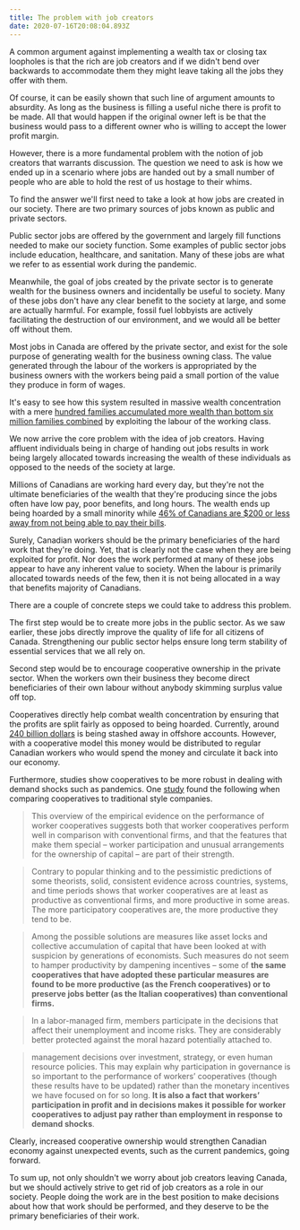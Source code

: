 ```yaml
---
title: The problem with job creators
date: 2020-07-16T20:08:04.893Z
---
```

A common argument against implementing a wealth tax or closing tax loopholes is that the rich are job creators and if we didn't bend over backwards to accommodate them they might leave taking all the jobs they offer with them.

Of course, it can be easily shown that such line of argument amounts to absurdity. As long as the business is filling a useful niche there is profit to be made. All that would happen if the original owner left is be that the business would pass to a different owner who is willing to accept the lower profit margin.

However, there is a more fundamental problem with the notion of job creators that warrants discussion. The question we need to ask is how we ended up in a scenario where jobs are handed out by a small number of people who are able to hold the rest of us hostage to their whims.

To find the answer we'll first need to take a look at how jobs are created in our society. There are two primary sources of jobs known as public and private sectors.

Public sector jobs are offered by the government and largely fill functions needed to make our society function. Some examples of public sector jobs include education, healthcare, and sanitation. Many of these jobs are what we refer to as essential work during the pandemic.

Meanwhile, the goal of jobs created by the private sector is to generate wealth for the business owners and incidentally be useful to society. Many of these jobs don't have any clear benefit to the society at large, and some are actually harmful. For example, fossil fuel lobbyists are actively facilitating the destruction of our environment, and we would all be better off without them.

Most jobs in Canada are offered by the private sector, and exist for the sole purpose of generating wealth for the business owning class. The value generated through the labour of the workers is appropriated by the business owners with the workers being paid a small portion of the value they produce in form of wages.

It's easy to see how this system resulted in massive wealth concentration with a mere [hundred families accumulated more wealth than bottom six million families combined](https://north99.org/2019/12/20/richest-100-canadians-have-more-wealth-than-bottom-6-million-families-combined-thats-a-serious-problem/) by exploiting the labour of the working class.

We now arrive the core problem with the idea of job creators. Having affluent individuals being in charge of handing out jobs results in work being largely allocated towards increasing the wealth of these individuals as opposed to the needs of the society at large.

Millions of Canadians are working hard every day, but they're not the ultimate beneficiaries of the wealth that they're producing since the jobs often have low pay, poor benefits, and long hours. The wealth ends up being hoarded by a small minority while [46% of Canadians are $200 or less away from not being able to pay their bills](https://globalnews.ca/news/4870779/canadians-financial-insolvency-2019-mnp-ipsos-poll/).

Surely, Canadian workers should be the primary beneficiaries of the hard work that they're doing. Yet, that is clearly not the case when they are being exploited for profit. Nor does the work performed at many of these jobs appear to have any inherent value to society. When the labour is primarily allocated towards needs of the few, then it is not being allocated in a way that benefits majority of Canadians.

There are a couple of concrete steps we could take to address this problem.

The first step would be to create more jobs in the public sector. As we saw earlier, these jobs directly improve the quality of life for all citizens of Canada. Strengthening our public sector helps ensure long term stability of essential services that we all rely on.

Second step would be to encourage cooperative ownership in the private sector. When the workers own their business they become direct beneficiaries of their own labour without anybody skimming surplus value off top.

Cooperatives directly help combat wealth concentration by ensuring that the profits are split fairly as opposed to being hoarded. Currently, around [240 billion dollars](https://www.cbc.ca/news/business/cra-tax-gap-foreign-holdings-1.4726983) is being stashed away in offshore accounts. However, with a cooperative model this money would be distributed to regular Canadian workers who would spend the money and circulate it back into our economy.

Furthermore, studies show cooperatives to be more robust in dealing with demand shocks such as pandemics. One [study](https://www.researchgate.net/publication/285356456_The_performance_of_worker_cooperatives) found the following when comparing cooperatives to traditional style companies.

>This overview of the empirical evidence on the performance of worker cooperatives suggests both that worker cooperatives perform well in comparison with conventional firms, and that the features that make them special – worker participation and unusual arrangements for the ownership of capital – are part of their strength.

>Contrary to popular thinking and to the pessimistic predictions of some theorists, solid, consistent evidence across countries, systems, and time periods shows that worker cooperatives are at least as productive as conventional firms, and more productive in some areas. The more participatory cooperatives are, the more productive they tend to be. 

>Among the possible solutions are measures like asset locks and collective accumulation of capital that have been looked at with suspicion by generations of economists. Such measures do not seem to hamper productivity by dampening incentives – some of **the same cooperatives that have adopted these particular measures are found to be more productive (as the French cooperatives) or to preserve jobs better (as the Italian cooperatives) than conventional firms.**

>In a labor-managed firm, members participate in the decisions that affect their unemployment and income risks. They are considerably better protected against the moral hazard potentially attached to.

>management decisions over investment, strategy, or even human resource policies. This may explain why participation in governance is so important to the performance of workers’ cooperatives (though these results have to be updated) rather than the monetary incentives we have focused on for so long. **It is also a fact that workers’ participation in profit and in decisions makes it possible for worker cooperatives to adjust pay rather than employment in response to demand shocks**.

Clearly, increased cooperative ownership would strengthen Canadian economy against unexpected events, such as the current pandemics, going forward.

To sum up, not only shouldn't we worry about job creators leaving Canada, but we should actively strive to get rid of job creators as a role in our society. People doing the work are in the best position to make decisions about how that work should be performed, and they deserve to be the primary beneficiaries of their work.

